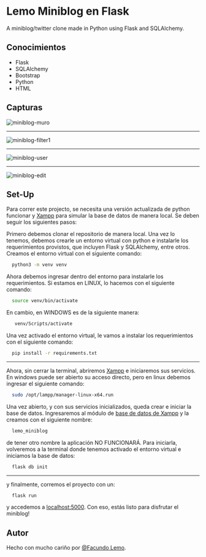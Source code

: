 Lemo Miniblog en Flask
======================
A miniblog/twitter clone made in Python using Flask and SQLAlchemy.

## Conocimientos
 - Flask
 - SQLAlchemy
 - Bootstrap
 - Python
 - HTML

## Capturas

<img src="https://i.ibb.co/wsFttrx/miniblog-muro.png" alt="miniblog-muro" border="0">

----

<img src="https://i.ibb.co/B4cSyH9/miniblog-filter1.png" alt="miniblog-filter1" border="0">

----

<img src="https://i.ibb.co/Tq9jw6H/miniblog-user.png" alt="miniblog-user" border="0">

----

<img src="https://i.ibb.co/DWbc0b1/miniblog-edit.png" alt="miniblog-edit" border="0">

## Set-Up

Para correr este projecto, se necesita una versión actualizada de python funcionar y [Xampp](https://www.apachefriends.org/es/index.html) para simular la base de datos de manera local. Se deben seguir los siguientes pasos:

Primero debemos clonar el repositorio de manera local.
Una vez lo tenemos, debemos crearle un entorno virtual con python e instalarle los requerimientos provistos, que incluyen Flask y SQLAlchemy, entre otros.
Creamos el entorno virtual con el siguiente comando:
```bash
  python3 -m venv venv
```
Ahora debemos ingresar dentro del entorno para instalarle los requerimientos. 
Si estamos en LINUX, lo hacemos con el siguiente comando:
```bash
  source venv/bin/activate
```
En cambio, en WINDOWS es de la siguiente manera:
```bash
   venv/Scripts/activate
```
Una vez activado el entorno virtual, le vamos a instalar los requerimientos con el siguiente comando:
```bash
  pip install -r requirements.txt
```
---
Ahora, sin cerrar la terminal, abriremos [Xampp](https://www.apachefriends.org/es/index.html) e iniciaremos sus servicios.
En windows puede ser abierto su acceso directo, pero en linux debemos ingresar el siguiente comando:
```bash
  sudo /opt/lampp/manager-linux-x64.run
```
Una vez abierto, y con sus servicios inicializados, queda crear e iniciar la base de datos.
Ingresaremos al módulo de [base de datos de Xampp](http://localhost/phpmyadmin/index.php?route=/server/databases) y la creamos con el siguiente nombre:
```bash
  lemo_miniblog
```
de tener otro nombre la aplicación NO FUNCIONARÁ.
Para iniciarla, volveremos a la terminal donde tenemos activado el entorno virtual e iniciamos la base de datos:
```bash
  flask db init
```
---

y finalmente, corremos el proyecto con un:
```bash
  flask run
```
y accedemos a [localhost:5000](http://localhost:5000/). Con eso, estás listo para disfrutar el miniblog!


## Autor
Hecho con mucho cariño por [@Facundo Lemo](https://github.com/FacundoEsteban-Lemo).

